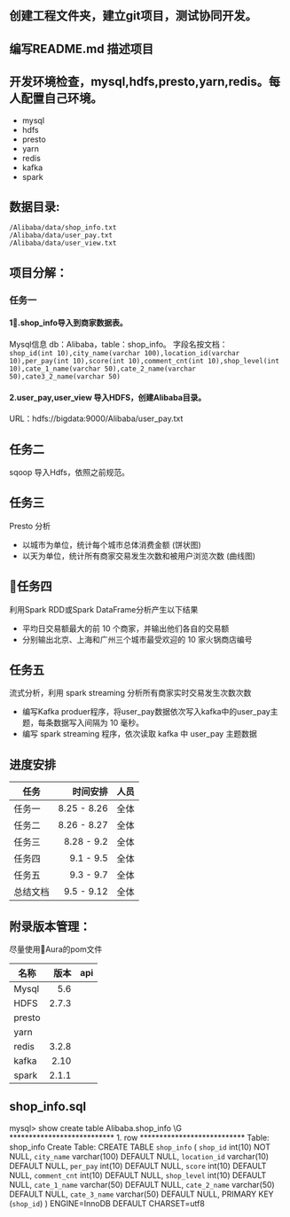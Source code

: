 ## 创建工程文件夹，建立git项目，测试协同开发。

## 编写README.md 描述项目

## 开发环境检查，mysql,hdfs,presto,yarn,redis。每人配置自己环境。
- mysql
- hdfs
- presto
- yarn
- redis
- kafka
- spark

## 数据目录:
    /Alibaba/data/shop_info.txt
    /Alibaba/data/user_pay.txt
    /Alibaba/data/user_view.txt
## 项目分解：  
### 任务一  
#### 1.shop_info导入到商家数据表。     
Mysql信息 db：Alibaba，table：shop_info。 
字段名按文档：    
    ```
    shop_id(int 10),city_name(varchar 100),location_id(varchar 10),per_pay(int 10),score(int 10),comment_cnt(int 10),shop_level(int 10),cate_1_name(varchar 50),cate_2_name(varchar 50),cate3_2_name(varchar 50)
    ```   
#### 2.user_pay,user_view 导入HDFS，创建Alibaba目录。     
URL：hdfs://bigdata:9000/Alibaba/user_pay.txt
## 任务二
sqoop 导入Hdfs，依照之前规范。
## 任务三
Presto 分析
- 以城市为单位，统计每个城市总体消费金额 (饼状图)
- 以天为单位，统计所有商家交易发生次数和被用户浏览次数 (曲线图)
## 任务四
利用Spark RDD或Spark DataFrame分析产生以下结果
- 平均日交易额最大的前 10 个商家，并输出他们各自的交易额
- 分别输出北京、上海和广州三个城市最受欢迎的 10 家火锅商店编号
## 任务五
流式分析，利用 spark streaming 分析所有商家实时交易发生次数次数
- 编写Kafka produer程序，将user_pay数据依次写入kafka中的user_pay主题，每条数据写入间隔为 10 毫秒。
- 编写 spark streaming 程序，依次读取 kafka 中 user_pay 主题数据
## 进度安排
| 任务 | 时间安排 | 人员|
| ---| ------:| :---------:|
| 任务一 | 8.25 - 8.26 | 全体 | 
| 任务二 | 8.26 - 8.27 | 全体 |
| 任务三 | 8.28 - 9.2| 全体 |
| 任务四 | 9.1 - 9.5 | 全体 |
| 任务五 | 9.3 - 9.7 | 全体 |
| 总结文档 | 9.5 - 9.12 | 全体 |


## 附录版本管理：
尽量使用Aura的pom文件   

| 名称 |  版本 | api |
| --------   | -----:   | :----: |
|Mysql| 5.6| |
|HDFS| 2.7.3 | |
|presto| | |
|yarn| | |
|redis| 3.2.8 | |
|kafka| 2.10 | |
|spark| 2.1.1 | |

## shop_info.sql
mysql> show create table Alibaba.shop_info \G
*************************** 1. row ***************************
       Table: shop_info
Create Table: CREATE TABLE `shop_info` (
  `shop_id` int(10) NOT NULL,
  `city_name` varchar(100) DEFAULT NULL,
  `location_id` varchar(10) DEFAULT NULL,
  `per_pay` int(10) DEFAULT NULL,
  `score` int(10) DEFAULT NULL,
  `comment_cnt` int(10) DEFAULT NULL,
  `shop_level` int(10) DEFAULT NULL,
  `cate_1_name` varchar(50) DEFAULT NULL,
  `cate_2_name` varchar(50) DEFAULT NULL,
  `cate_3_name` varchar(50) DEFAULT NULL,
  PRIMARY KEY (`shop_id`)
) ENGINE=InnoDB DEFAULT CHARSET=utf8